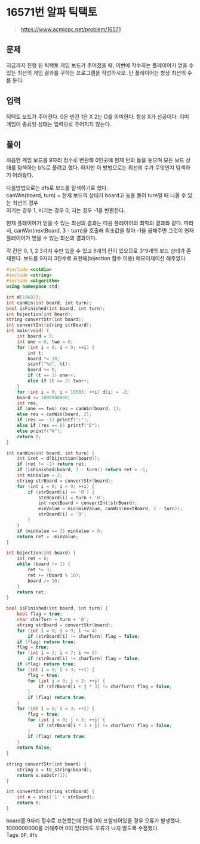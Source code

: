 # 16571번 알파 틱택토
>https://www.acmicpc.net/problem/16571

## 문제
지금까지 진행 된 틱택토 게임 보드가 주어졌을 때, 이번에 착수하는 플레이어가 얻을 수 있는 최선의 게임 결과를 구하는 프로그램을 작성하시오. 단 플레이어는 항상 최선의 수를 둔다.

## 입력
틱택토 보드가 주어진다. 0은 빈칸 1은 X 2는 O를 의미한다. 항상 X가 선공이다. 이미 게임이 종료된 상태는 입력으로 주어지지 않는다.

## 풀이
처음엔 게임 보드를 9자리 정수로 변환해 0인곳에 현재 턴의 돌을 놓으며 모든 보드 상태를 탐색하는 bfs로 풀려고 했다. 하지만 이 방법으로는 최선의 수가 무엇인지 탐색하기 어려웠다.  

다음방법으로는 dfs로 보드를 탐색하기로 했다.  
canWin(board, turn) = 현재 보드의 상태가 board고 놓을 돌이 turn일 때 나올 수 있는 최선의 경우  
이기는 경우 1, 비기는 경우 0, 지는 경우 -1을 반환한다.  

현재 플레이어가 얻을 수 있는 최선의 결과는 다음 플레이어의 최악의 결과와 같다. 따라서, canWin(nextBoard, 3 - turn)을 호출해 최솟값을 찾아 -1을 곱해주면 그것이 현재 플레이어가 얻을 수 있는 최선의 결과이다.

각 칸은 0, 1, 2 3가지 수만 있을 수 있고 9개의 칸이 있으므로 3^9개의 보드 상태가 존재한다. 보드를 9자리 3진수로 표현해(bijection 함수 이용) 메모이제이션 해주었다.

```cpp
#include <cstdio>
#include <string>
#include <algorithm>
using namespace std;

int d[19683];
int canWin(int board, int turn);
bool isFinished(int board, int turn);
int bijection(int board);
string convertStr(int board);
int convertInt(string strBoard);
int main(void) {
    int board = 0;
    int one = 0, two = 0;
    for (int i = 0; i < 9; ++i) {
        int t;
        board *= 10;
        scanf("%d", &t);
        board += t;
        if (t == 1) one++;
        else if (t == 2) two++;
    }
    for (int i = 0; i < 19683; ++i) d[i] = -2;
    board += 1000000000;
    int res;
    if (one == two) res = canWin(board, 1);
    else res = canWin(board, 2);
    if (res == -1) printf("L");
    else if (res == 0) printf("D");
    else printf("W");
    return 0;
}

int canWin(int board, int turn) {
    int &ret = d[bijection(board)];
    if (ret != -2) return ret;
    if (isFinished(board, 3 - turn)) return ret = -1;
    int minValue = 2;
    string strBoard = convertStr(board);
    for (int i = 0; i < 9; ++i) {
        if (strBoard[i] == '0') {
            strBoard[i] = turn + '0';
            int nextBoard = convertInt(strBoard);
            minValue = min(minValue, canWin(nextBoard, 3 - turn));
            strBoard[i] = '0';
        }
    }
    if (minValue == 2) minValue = 0;
    return ret = -minValue;
}

int bijection(int board) {
    int ret = 0;
    while (board != 1) {
        ret *= 3;
        ret += (board % 10);
        board /= 10;
    }
    return ret;
}

bool isFinished(int board, int turn) {
    bool flag = true;
    char charTurn = turn + '0';
    string strBoard = convertStr(board);
    for (int i = 0; i < 9; i += 4)
        if (strBoard[i] != charTurn) flag = false;
    if (flag) return true;
    flag = true;
    for (int i = 2; i < 7; i += 2)
        if (strBoard[i] != charTurn) flag = false;
    if (flag) return true;
    for (int i = 0; i < 3; ++i) {
        flag = true;
        for (int j = 0; j < 3; ++j) {
            if (strBoard[i + j * 3] != charTurn) flag = false;
        }
        if (flag) return true;
    }
    for (int i = 0; i < 3; ++i) {
        flag = true;
        for (int j = 0; j < 3; ++j) {
            if (strBoard[i * 3 + j] != charTurn) flag = false;
        }
        if (flag) return true;
    }
    return false;
}

string convertStr(int board) {
    string s = to_string(board);
    return s.substr(1);
}

int convertInt(string strBoard) {
    int n = stoi('1' + strBoard);
    return n;
}
```

board를 9자리 정수로 표현했는데 칸에 0이 포함되어있을 경우 오류가 발생했다. 1000000000를 더해주어 0이 있더라도 오류가 나지 않도록 수정했다.  
Tags: `DP`, `dfs`